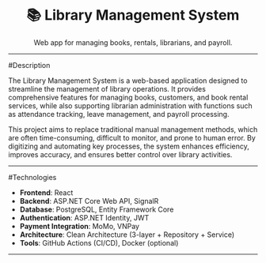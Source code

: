 <div align="center">
  <h1>📚 Library Management System</h1>
  <p>Web app for managing books, rentals, librarians, and payroll.</p>
</div>

---

#Description

The Library Management System is a web-based application designed to streamline the management of library operations. It provides comprehensive features for managing books, customers, and book rental services, while also supporting librarian administration with functions such as attendance tracking, leave management, and payroll processing.

This project aims to replace traditional manual management methods, which are often time-consuming, difficult to monitor, and prone to human error. By digitizing and automating key processes, the system enhances efficiency, improves accuracy, and ensures better control over library activities.

---

#Technologies

- **Frontend**: React
- **Backend**: ASP.NET Core Web API, SignalR  
- **Database**: PostgreSQL, Entity Framework Core  
- **Authentication**: ASP.NET Identity, JWT  
- **Payment Integration**: MoMo, VNPay  
- **Architecture**: Clean Architecture (3-layer + Repository + Service)  
- **Tools**: GitHub Actions (CI/CD), Docker (optional)

---
